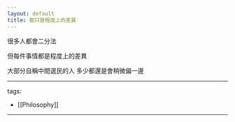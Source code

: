 ```yaml
---
layout: default
title: 都只是程度上的差異
---
```




很多人都會二分法

  

但每件事情都是程度上的差異

大部分自稱中間選民的人 多少都還是會稍微偏一邊

---
tags:  
  - [[Philosophy]]

---